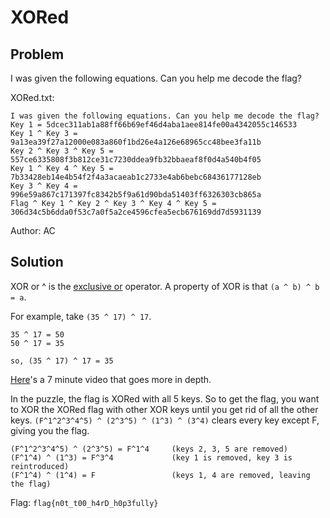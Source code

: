 # XORed
## Problem
I was given the following equations. Can you help me decode the flag?

XORed.txt:
```
I was given the following equations. Can you help me decode the flag?
Key 1 = 5dcec311ab1a88ff66b69ef46d4aba1aee814fe00a4342055c146533
Key 1 ^ Key 3 = 9a13ea39f27a12000e083a860f1bd26e4a126e68965cc48bee3fa11b
Key 2 ^ Key 3 ^ Key 5 = 557ce6335808f3b812ce31c7230ddea9fb32bbaeaf8f0d4a540b4f05
Key 1 ^ Key 4 ^ Key 5 = 7b33428eb14e4b54f2f4a3acaeab1c2733e4ab6bebc68436177128eb
Key 3 ^ Key 4 = 996e59a867c171397fc8342b5f9a61d90bda51403ff6326303cb865a
Flag ^ Key 1 ^ Key 2 ^ Key 3 ^ Key 4 ^ Key 5 = 306d34c5b6dda0f53c7a0f5a2ce4596cfea5ecb676169dd7d5931139
```

Author: AC

## Solution
XOR or ^ is the [exclusive or](https://en.wikipedia.org/wiki/Exclusive_or) operator.
A property of XOR is that `(a ^ b) ^ b = a`.

For example, take `(35 ^ 17) ^ 17`.  
```
35 ^ 17 = 50
50 ^ 17 = 35

so, (35 ^ 17) ^ 17 = 35
```
[Here](https://www.youtube.com/watch?v=vzyM_PRaZuc)'s a 7 minute video that goes more in depth.

In the puzzle, the flag is XORed with all 5 keys. So to get the flag, you want to XOR the XORed flag with other XOR keys until you get rid of all the other keys.
`(F^1^2^3^4^5) ^ (2^3^5) ^ (1^3) ^ (3^4)` clears every key except F, giving you the flag.

```
(F^1^2^3^4^5) ^ (2^3^5) = F^1^4 	(keys 2, 3, 5 are removed)
(F^1^4) ^ (1^3) = F^3^4 	        (key 1 is removed, key 3 is reintroduced)
(F^1^4) ^ (1^4) = F	                (keys 1, 4 are removed, leaving the flag)
```

Flag: `flag{n0t_t00_h4rD_h0p3fully}`